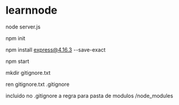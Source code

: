 # learnnode 
node server.js

npm init

npm install express@4.16.3 --save-exact

npm start

mkdir gitignore.txt

ren gitignore.txt .gitignore

incluido no .gitignore a regra para pasta de modulos /node_modules




